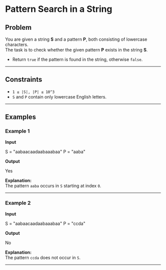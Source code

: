 # Pattern Search in a String

## Problem
You are given a string **S** and a pattern **P**, both consisting of lowercase characters.  
The task is to check whether the given pattern **P** exists in the string **S**.

- Return `true` if the pattern is found in the string, otherwise `false`.

---

## Constraints
- `1 ≤ |S|, |P| ≤ 10^3`  
- `S` and `P` contain only lowercase English letters.  

---

## Examples

### Example 1
**Input**

S = "aabaacaadaabaaabaa"
P = "aaba"

**Output**

Yes

**Explanation:**  
The pattern `aaba` occurs in `S` starting at index `0`.

---

### Example 2
**Input**

S = "aabaacaadaabaaabaa"
P = "ccda"

**Output**

No

**Explanation:**  
The pattern `ccda` does not occur in `S`.

---
